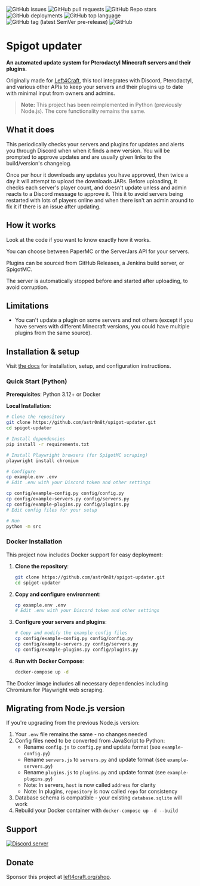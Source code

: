 ![GitHub issues](https://img.shields.io/github/issues/Left4Craft/spigot-updater?style=for-the-badge)
![GitHub pull requests](https://img.shields.io/github/issues-pr/Left4Craft/spigot-updater?style=for-the-badge)
![GitHub Repo stars](https://img.shields.io/github/stars/Left4Craft/spigot-updater?style=for-the-badge)
![GitHub deployments](https://img.shields.io/github/deployments/Left4Craft/spigot-updater/github-pages?label=GitHub%20Pages&style=for-the-badge)
![GitHub top language](https://img.shields.io/github/languages/top/Left4Craft/spigot-updater?color=yellow&style=for-the-badge)
![GitHub tag (latest SemVer pre-release)](https://img.shields.io/github/v/tag/Left4Craft/spigot-updater?include_prereleases&style=for-the-badge)
![GitHub](https://img.shields.io/github/license/Left4Craft/spigot-updater?style=for-the-badge)
<!-- ![GitHub package.json version](https://img.shields.io/github/package-json/v/Left4Craft/spigot-updater?style=for-the-badge) -->

# Spigot updater

**An automated update system for Pterodactyl Minecraft servers and their plugins.**

Originally made for [Left4Craft](https://www.left4craft.org), this tool integrates with Discord, Pterodactyl, and various other APIs to keep your servers and their plugins up to date with minimal input from owners and admins.

> **Note:** This project has been reimplemented in Python (previously Node.js). The core functionality remains the same.

## What it does

This periodically checks your servers and plugins for updates and alerts you through Discord when when it finds a new version. You will be prompted to approve updates and are usually given links to the build/version's changelog.

Once per hour it downloads any updates you have approved, then twice a day it will attempt to upload the downloads JARs. Before uploading, it checks each server's player count, and doesn't update unless and admin reacts to a Discord message to approve it. This it to avoid servers being restarted with lots of players online and when there isn't an admin around to fix it if there is an issue after updating.

## How it works

Look at the code if you want to know exactly how it works.

You can choose between PaperMC or the ServerJars API for your servers.

Plugins can be sourced from GitHub Releases, a Jenkins build server, or SpigotMC.

The server is automatically stopped before and started after uploading, to avoid corruption.

## Limitations

- You can't update a plugin on some servers and not others (except if you have servers with different Minecraft versions, you could have multiple plugins from the same source).

## Installation & setup

Visit [the docs](https://left4craft.github.io/spigot-updater/) for installation, setup, and configuration instructions.

### Quick Start (Python)

**Prerequisites**: Python 3.12+ or Docker

**Local Installation**:

```bash
# Clone the repository
git clone https://github.com/astr0n8t/spigot-updater.git
cd spigot-updater

# Install dependencies
pip install -r requirements.txt

# Install Playwright browsers (for SpigotMC scraping)
playwright install chromium

# Configure
cp example.env .env
# Edit .env with your Discord token and other settings

cp config/example-config.py config/config.py
cp config/example-servers.py config/servers.py  
cp config/example-plugins.py config/plugins.py
# Edit config files for your setup

# Run
python -m src
```

### Docker Installation

This project now includes Docker support for easy deployment:

1. **Clone the repository**:
   ```bash
   git clone https://github.com/astr0n8t/spigot-updater.git
   cd spigot-updater
   ```

2. **Copy and configure environment**:
   ```bash
   cp example.env .env
   # Edit .env with your Discord token and other settings
   ```

3. **Configure your servers and plugins**:
   ```bash
   # Copy and modify the example config files
   cp config/example-config.py config/config.py
   cp config/example-servers.py config/servers.py
   cp config/example-plugins.py config/plugins.py
   ```

4. **Run with Docker Compose**:
   ```bash
   docker-compose up -d
   ```

The Docker image includes all necessary dependencies including Chromium for Playwright web scraping.

## Migrating from Node.js version

If you're upgrading from the previous Node.js version:

1. Your `.env` file remains the same - no changes needed
2. Config files need to be converted from JavaScript to Python:
   - Rename `config.js` to `config.py` and update format (see `example-config.py`)
   - Rename `servers.js` to `servers.py` and update format (see `example-servers.py`)
   - Rename `plugins.js` to `plugins.py` and update format (see `example-plugins.py`)
   - Note: In servers, `host` is now called `address` for clarity
   - Note: In plugins, `repository` is now called `repo` for consistency
3. Database schema is compatible - your existing `database.sqlite` will work
4. Rebuild your Docker container with `docker-compose up -d --build`

## Support

[![Discord server](https://discordapp.com/api/guilds/424571587413540874/widget.png?style=banner2)](https://discord.left4craft.org)

## Donate

Sponsor this project at [left4craft.org/shop](https://www.left4craft.org/shop).
